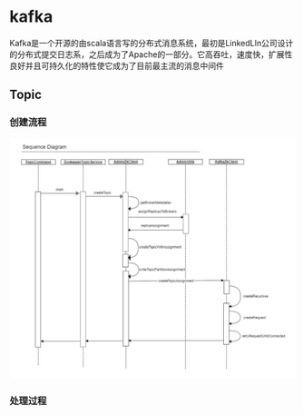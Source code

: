 # kafka
Kafka是一个开源的由scala语言写的分布式消息系统，最初是LinkedLIn公司设计的分布式提交日志系，之后成为了Apache的一部分。它高吞吐，速度快，扩展性良好并且可持久化的特性使它成为了目前最主流的消息中间件
## Topic

### 创建流程
![Create Topic](https://github.com/XuanZhouGit/kafka/blob/master/CreateTopicFlow.JPG)
### 处理过程

